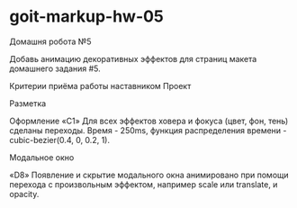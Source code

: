 # goit-markup-hw-05

Домашня робота №5

<!-- Создай репозиторий goit-markup-hw-05. -->
<!-- Склонируй созданный репозиторий и скопируй в него файлы предыдущей работы. -->

Добавь анимацию декоративных эффектов для страниц макета домашнего задания #5.

<!-- Настрой GitHub Pages и добавь ссылку на живую страницу в шапку GitHub-репозитория. -->

Критерии приёма работы наставником
Проект

<!-- «A1» Все стили написаны в одном файле styles.css, который находится в папке css. -->
<!-- «A2» Исходный код отформатирован при помощи Prettier. -->
<!-- «A3» Все изображения и текстовый контент взяты из макета. -->
<!-- «A4» На всех HTML-страницах подключен нормализатор стилей modern-nomalize. -->
<!-- «A5» Код написан следуя руководству. -->
<!-- «A6» Скрипт модального окна подключен в HTML отдельным файлом modal.js. -->

Разметка

<!-- «B1» Выполнена HTML-разметка всех элементов макета. -->
<!-- «B2» Теги использованы согласно их семантического смысла. -->

Оформление
«C1» Для всех эффектов ховера и фокуса (цвет, фон, тень) сделаны переходы. Время - 250ms, функция распределения времени - cubic-bezier(0.4, 0, 0.2, 1).

<!-- «C2» В переходах и анимациях явно указаны анимируемые свойства. Нигде нет значения all. -->

<!-- «C3» В секции Чем мы занимаемся текст с фоном спозиционирован поверх изображения. -->

<!-- «C4» В главной навигации, при помощи псевдоэлемента ::after, сделано подчёркивание ссылки текущей страницы (на которой сейчас находится пользователь). -->

<!-- «C5» Синий оверлей с текстом на карточках страницы Портфолио появляется при ховере в любом месте карточки. -->

<!-- «C6» Синий оверлей в карточках страницы Портфолио выезжает снизу, как показано на видео.
card overlay preview -->

<!-- «C7» У псевдоэлементов нет текстового контента в свойстве content. Они использованы исключительно для декоративного оформления. -->

Модальное окно

<!-- «D1» Выполнена разметка и оформление «бекдропа» (тёмного полупрозрачного фона) модального окна. -->

<!-- «D2» «Бекдроп» заполняет 100% высоты и ширины вьюпорта браузера и фиксирован в нём. -->

<!-- «D3» Выполнена разметка и оформление модального окна. -->

<!-- «D4» Модальное окно вертикально и горизонтально спозиционировано посередине бекдропа. -->

<!-- «D5» Выполнена разметка и оформление кнопки закрытия модального окна в верхнем правом углу. -->

<!-- «D6» Изначально модальное окно и бекдроп скрыты при помощи класса is-hidden на бекдропе, в селекторе которого используются свойства visibility, opacity и pointer-events. -->

<!-- «D7» Если убрать с бекдропа класс is-hidden - появляется бекдроп и модальное окно. -->

«D8» Появление и скрытие модального окна анимировано при помощи перехода с произвольным эффектом, например scale или translate, и opacity.

<!-- Открытие/закрытие модального окна
Модальное окно с формой заявки открывается по клику на кнопку "Заказать услугу". Для того чтобы скрипт сработал необходимо добавить в разметку специальные атрибуты, по которым скрипт ищет элементы:

data-modal-open - на кнопку открытия модального окна.
data-modal-close - на кнопку закрытия модального окна.
data-modal - на бекдроп модального окна. -->

<!-- После чего, перед закрывающим тегом body добавить тег script со ссылкой на файл скрипта для модально окна. Можно посмотреть видео-инструкцию. -->
<!-- <body> -->
  <!-- Вся твоя разметка, включая разметку модалки -->
  <!-- Ставим перед закрывающим тегом body -->
  <!-- <script src="./js/modal.js"></script> -->
<!-- </body> -->
<!-- Скрипт который необходимо скопировать и вставить в файл modal.js. -->
<!-- (() => { -->
<!-- const refs = { -->
<!-- openModalBtn: document.querySelector("[data-modal-open]"), -->
<!-- closeModalBtn: document.querySelector("[data-modal-close]"), -->
<!-- modal: document.querySelector("[data-modal]"), -->
<!-- }; -->
<!-- refs.openModalBtn.addEventListener("click", toggleModal); -->
<!-- refs.closeModalBtn.addEventListener("click", toggleModal); -->
<!-- function toggleModal() { -->
<!-- refs.modal.classList.toggle("is-hidden"); -->
<!-- } -->
<!-- })(); -->
